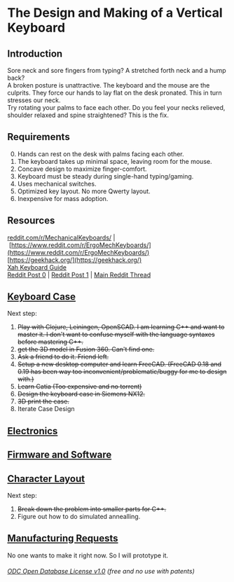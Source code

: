 


# The Design and Making of a Vertical Keyboard
## Introduction
Sore neck and sore fingers from typing? A stretched forth neck and a hump back?  
A broken posture is unattractive. The keyboard and the mouse are the culprits. They force our hands to lay flat on the desk pronated. This in turn stresses our neck.  
Try rotating your palms to face each other. Do you feel your necks relieved, shoulder relaxed and spine straightened? This is the fix.  

## Requirements

0. Hands can rest on the desk with palms facing each other.  
1. The keyboard takes up minimal space, leaving room for the mouse.  
2. Concave design to maximize finger-comfort.  
3. Keyboard must be steady during single-hand typing/gaming.  
4. Uses mechanical switches.  
5. Optimized key layout. No more Qwerty layout.  
6. Inexpensive for mass adoption.  

## Resources

[reddit.com/r/MechanicalKeyboards/](http://reddit.com/r/MechanicalKeyboards/)&nbsp;|&nbsp;[https://www.reddit.com/r/ErgoMechKeyboards/](https://www.reddit.com/r/ErgoMechKeyboards/)  
[https://geekhack.org/](https://geekhack.org/)  
[Xah Keyboard Guide](http://Xah%20Keyboard%20Guide)  
[Reddit Post 0](https://www.reddit.com/r/MechanicalKeyboards/comments/fumlvb/possible_to_absorb_and_combine_all_of_the_good/) | [Reddit Post 1](https://www.reddit.com/r/ErgoMechKeyboards/comments/fvxuw1/need_help_combining_all_of_the_good_features_from/) | [Main Reddit Thread ](https://www.reddit.com/r/ErgoMechKeyboards/comments/g28c2i/ergonomicverticalkeyboard_thread/)  

## [Keyboard Case](KeyboardCase) 

Next step:

 1. ~~Play with Clojure, Leiningen, OpenSCAD. I am learning C++ and want to master it. I don't want to confuse myself with the language syntaxes before mastering C++.~~
 2. ~~get the 3D model in Fusion 360. Can't find one.~~
 3. ~~Ask a friend to do it. Friend left.~~
 4. ~~Setup a new desktop computer and learn FreeCAD. (FreeCAD 0.18 and 0.19 has been way too inconvenient/problematic/buggy for me to design with.)~~ 
 5. ~~Learn Catia (Too expensive and no torrent)~~
 6. ~~Design the keyboard case in Siemens NX12.~~
 7. ~~3D print the case.~~
 8. Iterate Case Design

## [Electronics](Electronics)

## [Firmware and Software](FirmwareAndSoftware)

## [Character Layout](CharacterLayout)
Next step:
1. ~~Break down the problem into smaller parts for C++.~~
2. Figure out how to do simulated annealling. 

## [Manufacturing Requests](ManufacturingRequests)
No one wants to make it right now. So I will prototype it.  
  
  
###### [ODC Open Database License v1.0](https://choosealicense.com/appendix/)  (free and no use with patents)
